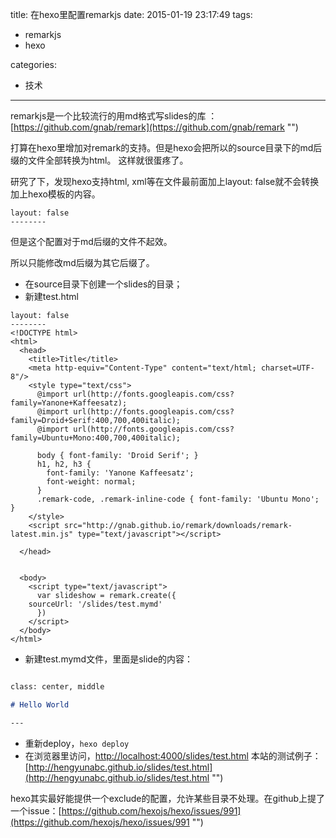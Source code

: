 title: 在hexo里配置remarkjs
date: 2015-01-19 23:17:49
tags: 
  - remarkjs
  - hexo
  
categories:
 - 技术
 
---
remarkjs是一个比较流行的用md格式写slides的库 ：[https://github.com/gnab/remark](https://github.com/gnab/remark "")

打算在hexo里增加对remark的支持。但是hexo会把所以的source目录下的md后缀的文件全部转换为html。
这样就很蛋疼了。

研究了下，发现hexo支持html, xml等在文件最前面加上layout: false就不会转换加上hexo模板的内容。

```
layout: false
--------
```

但是这个配置对于md后缀的文件不起效。

所以只能修改md后缀为其它后缀了。

- 在source目录下创建一个slides的目录；
- 新建test.html
```
layout: false
--------
<!DOCTYPE html>
<html>
  <head>
    <title>Title</title>
    <meta http-equiv="Content-Type" content="text/html; charset=UTF-8"/>
    <style type="text/css">
      @import url(http://fonts.googleapis.com/css?family=Yanone+Kaffeesatz);
      @import url(http://fonts.googleapis.com/css?family=Droid+Serif:400,700,400italic);
      @import url(http://fonts.googleapis.com/css?family=Ubuntu+Mono:400,700,400italic);

      body { font-family: 'Droid Serif'; }
      h1, h2, h3 {
        font-family: 'Yanone Kaffeesatz';
        font-weight: normal;
      }
      .remark-code, .remark-inline-code { font-family: 'Ubuntu Mono'; }
    </style>
    <script src="http://gnab.github.io/remark/downloads/remark-latest.min.js" type="text/javascript"></script>

  </head>


  <body>
    <script type="text/javascript">
      var slideshow = remark.create({
    sourceUrl: '/slides/test.mymd'
      })
    </script>
  </body>
</html>
```
- 新建test.mymd文件，里面是slide的内容：
```markdown

class: center, middle

# Hello World

---
```
-  重新deploy，```hexo deploy```
- 在浏览器里访问，[http://localhost:4000/slides/test.html](http://localhost:4000/slides/test.html "")
本站的测试例子：[http://hengyunabc.github.io/slides/test.html](http://hengyunabc.github.io/slides/test.html "")


hexo其实最好能提供一个exclude的配置，允许某些目录不处理。在github上提了一个issue：[https://github.com/hexojs/hexo/issues/991](https://github.com/hexojs/hexo/issues/991 "")